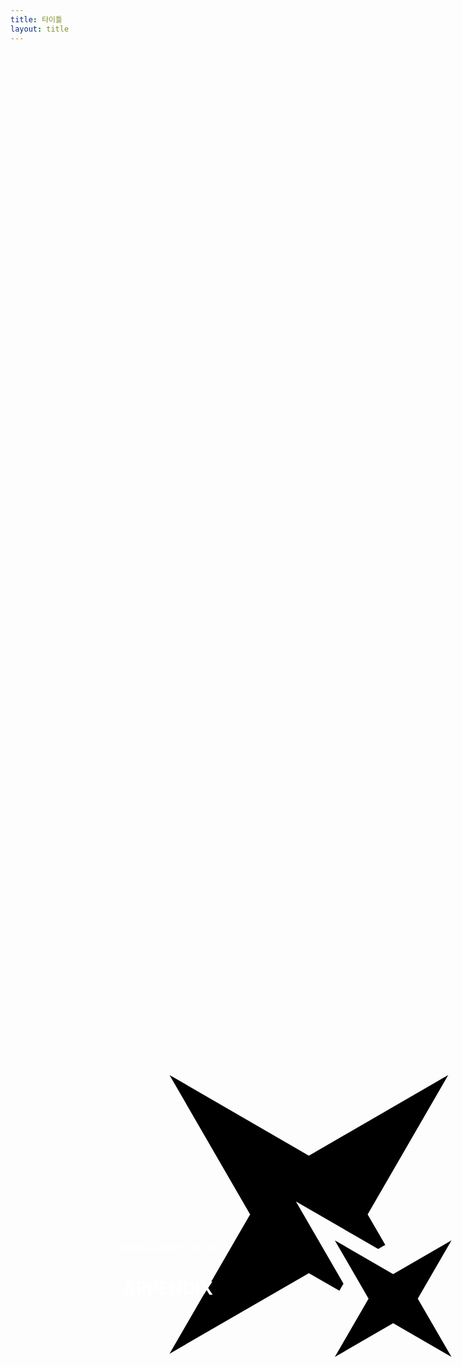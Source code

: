 ```yaml
---
title: 타이틀
layout: title
---
```


<div class="hero">
  <div class="title-wrapper">
    <div class="subtitle">
      <h2>'23 PIMM ALGORITHM PARTY</h2>
    </div>
    <div class="title-wrapper">
      <h1>APPENDIX</h1>
    </div>
  </div>
</div>
<div class="background">
  <svg
    class="bg-star-svg"
    viewBox="0 0 500 500"
    xmlns="http://www.w3.org/2000/svg"
  >
    <g transform="matrix(2.160918951034546, 0, 0, 2.160918951034546, -423.43743896484375, 37.855030059814446)">
      <path d="M 355.708 96.923 L 369.307 120.431 L 363.812 123.609 L 300.394 86.923 L 337.08 150.342 L 333.902 155.836 L 310.394 142.237 L 202.894 204.423 L 265.08 96.923 L 202.894 -10.577 L 310.394 51.609 L 417.894 -10.577 L 355.708 96.923 Z" />
      <polygon points="394.363 161.924 420.394 206.924 375.394 180.892 330.394 206.924 356.426 161.924 330.394 116.923 375.394 142.955 420.394 116.923" style="transform-origin: 330.394px 116.923px;" />
    </g>
  </svg>
</div>


<style>
header {
  position: relative;
}
.hero {
  color: #fff;
  width: 100%;
  height: 100%;
  display: flex;
  align-items: center;
  justify-content: center;
  text-align: center;
}
.title-wrapper {
}
.subtitle h2 {
  font-weight: 600;
  font-size: 1em;
}
.background {
  position: absolute;
  background: var(--color-dark-primary);
  top: 0;
  bottom: 0;
  width: 100%;
  height: 100%;
  display: flex;
  align-items: center;
  justify-content: center;
  z-index: -10;
}
.background svg.bg-star-svg {
  width: 50%;
  height: 50%;
  fill: var(--color-dark-sub-secondary);
}
</style>
